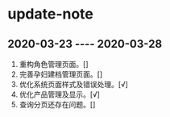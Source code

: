 # update-note

## 2020-03-23 ---- 2020-03-28

1. 重构角色管理页面。[]
2. 完善孕妇建档管理页面。[]
3. 优化系统页面样式及错误处理。[√]
4. 优化产品管理及显示。[√]
5. 查询分页还存在问题。[]